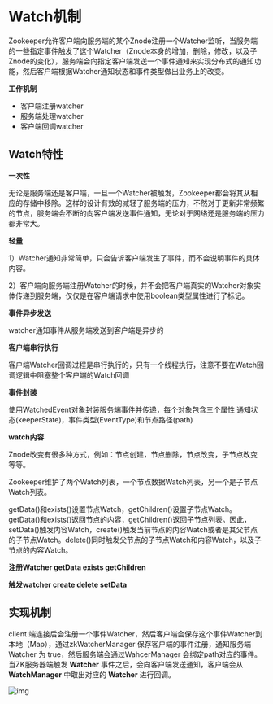# Watch机制

Zookeeper允许客户端向服务端的某个Znode注册一个Watcher监听，当服务端的一些指定事件触发了这个Watcher（Znode本身的增加，删除，修改，以及子Znode的变化），服务端会向指定客户端发送一个事件通知来实现分布式的通知功能，然后客户端根据Watcher通知状态和事件类型做出业务上的改变。

**工作机制**

- 客户端注册watcher
- 服务端处理watcher
- 客户端回调watcher

## Watch特性

**一次性**

无论是服务端还是客户端，一旦一个Watcher被触发，Zookeeper都会将其从相应的存储中移除。这样的设计有效的减轻了服务端的压力，不然对于更新非常频繁的节点，服务端会不断的向客户端发送事件通知，无论对于网络还是服务端的压力都非常大。

**轻量**

1）Watcher通知非常简单，只会告诉客户端发生了事件，而不会说明事件的具体内容。

2）客户端向服务端注册Watcher的时候，并不会把客户端真实的Watcher对象实体传递到服务端，仅仅是在客户端请求中使用boolean类型属性进行了标记。

**事件异步发送**

watcher通知事件从服务端发送到客户端是异步的

**客户端串行执行**

客户端Watcher回调过程是串行执行的，只有一个线程执行，注意不要在Watch回调逻辑中阻塞整个客户端的Watch回调

**事件封装**

使用WatchedEvent对象封装服务端事件并传递，每个对象包含三个属性 通知状态(keeperState)，事件类型(EventType)和节点路径(path)

**watch内容**

Znode改变有很多种方式，例如：节点创建，节点删除，节点改变，子节点改变等等。

Zookeeper维护了两个Watch列表，一个节点数据Watch列表，另一个是子节点Watch列表。

getData()和exists()设置节点Watch，getChildren()设置子节点Watch。getData()和exists()返回节点的内容，getChildren()返回子节点列表。因此，setData()触发内容Watch，create()触发当前节点的内容Watch或者是其父节点的子节点Watch。delete()同时触发父节点的子节点Watch和内容Watch，以及子节点的内容Watch。

**注册Watcher getData exists getChildren**

**触发watcher create delete setData**

## **实现机制**

client 端连接后会注册一个事件Watcher，然后客户端会保存这个事件Watcher到本地（Map），通过zkWatcherManager 保存客户端的事件注册，通知服务端 Watcher 为 true，然后服务端会通过WahcerManager 会绑定path对应的事件。当ZK服务器端触发 **Watcher** 事件之后，会向客户端发送通知，客户端会从 **WatchManager** 中取出对应的 **Watcher** 进行回调。

![img](https://img2018.cnblogs.com/blog/1383365/201908/1383365-20190820101928955-908505489.png)
